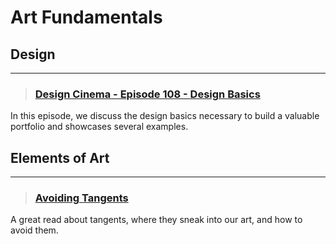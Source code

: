 # Art Fundamentals

## Design
___

> ### [Design Cinema - Episode 108 - Design Basics](https://www.youtube.com/watch?v=2fPq1AF7v0E&start=2521)
In this episode, we discuss the design basics necessary to build a valuable portfolio and showcases several examples.
<!-- -->


## Elements of Art
___

> ### [Avoiding Tangents](https://emptyeasel.com/2008/11/18/avoiding-tangents-9-visual-blunders-every-artist-should-watch-out-for/)
A great read about tangents, where they sneak into our art, and how to avoid them.
<!-- -->

